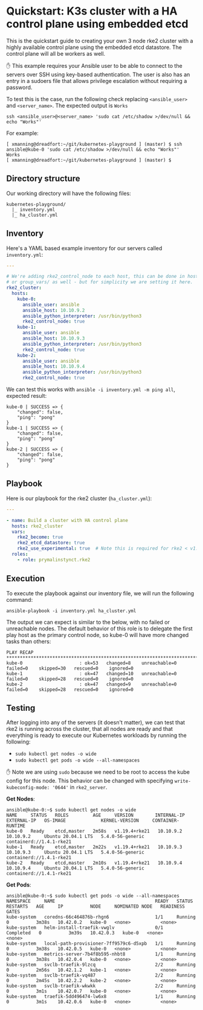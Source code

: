# Quickstart: K3s cluster with a HA control plane using embedded etcd

This is the quickstart guide to creating your own 3 node rke2 cluster with a
highly available control plane using the embedded etcd datastore.
The control plane will all be workers as well.

:hand: This example requires your Ansible user to be able to connect to the
servers over SSH using key-based authentication. The user is also has an entry
in a sudoers file that allows privilege escalation without requiring a
password.

To test this is the case, run the following check replacing `<ansible_user>`
and `<server_name>`. The expected output is `Works`

`ssh <ansible_user>@<server_name> 'sudo cat /etc/shadow >/dev/null && echo "Works"'`

For example:

```text
[ xmanning@dreadfort:~/git/kubernetes-playground ] (master) $ ssh ansible@kube-0 'sudo cat /etc/shadow >/dev/null && echo "Works"'
Works
[ xmanning@dreadfort:~/git/kubernetes-playground ] (master) $
```

## Directory structure

Our working directory will have the following files:

```text
kubernetes-playground/
  |_ inventory.yml
  |_ ha_cluster.yml
```

## Inventory

Here's a YAML based example inventory for our servers called `inventory.yml`:

```yaml
---

# We're adding rke2_control_node to each host, this can be done in host_vars/
# or group_vars/ as well - but for simplicity we are setting it here.
rke2_cluster:
  hosts:
    kube-0:
      ansible_user: ansible
      ansible_host: 10.10.9.2
      ansible_python_interpreter: /usr/bin/python3
      rke2_control_node: true
    kube-1:
      ansible_user: ansible
      ansible_host: 10.10.9.3
      ansible_python_interpreter: /usr/bin/python3
      rke2_control_node: true
    kube-2:
      ansible_user: ansible
      ansible_host: 10.10.9.4
      ansible_python_interpreter: /usr/bin/python3
      rke2_control_node: true

```

We can test this works with `ansible -i inventory.yml -m ping all`, expected
result:

```text
kube-0 | SUCCESS => {
    "changed": false,
    "ping": "pong"
}
kube-1 | SUCCESS => {
    "changed": false,
    "ping": "pong"
}
kube-2 | SUCCESS => {
    "changed": false,
    "ping": "pong"
}

```

## Playbook

Here is our playbook for the rke2 cluster (`ha_cluster.yml`):

```yaml
---

- name: Build a cluster with HA control plane
  hosts: rke2_cluster
  vars:
    rke2_become: true
    rke2_etcd_datastore: true
    rke2_use_experimental: true  # Note this is required for rke2 < v1.19.5+rke21
  roles:
    - role: prymalinstynct.rke2
```

## Execution

To execute the playbook against our inventory file, we will run the following
command:

`ansible-playbook -i inventory.yml ha_cluster.yml`

The output we can expect is similar to the below, with no failed or unreachable
nodes. The default behavior of this role is to delegate the first play host as
the primary control node, so kube-0 will have more changed tasks than others:

```text
PLAY RECAP *******************************************************************************************************
kube-0                     : ok=53   changed=8    unreachable=0    failed=0    skipped=30   rescued=0    ignored=0
kube-1                     : ok=47   changed=10   unreachable=0    failed=0    skipped=28   rescued=0    ignored=0
kube-2                     : ok=47   changed=9    unreachable=0    failed=0    skipped=28   rescued=0    ignored=0
```

## Testing

After logging into any of the servers (it doesn't matter), we can test that rke2
is running across the cluster, that all nodes are ready and that everything is
ready to execute our Kubernetes workloads by running the following:

  - `sudo kubectl get nodes -o wide`
  - `sudo kubectl get pods -o wide --all-namespaces`

:hand: Note we are using `sudo` because we need to be root to access the
kube config for this node. This behavior can be changed with specifying
`write-kubeconfig-mode: '0644'` in `rke2_server`.

**Get Nodes**:

```text
ansible@kube-0:~$ sudo kubectl get nodes -o wide
NAME     STATUS   ROLES         AGE     VERSION        INTERNAL-IP   EXTERNAL-IP   OS-IMAGE             KERNEL-VERSION     CONTAINER-RUNTIME
kube-0   Ready    etcd,master   2m58s   v1.19.4+rke21   10.10.9.2     10.10.9.2     Ubuntu 20.04.1 LTS   5.4.0-56-generic   containerd://1.4.1-rke21
kube-1   Ready    etcd,master   2m22s   v1.19.4+rke21   10.10.9.3     10.10.9.3     Ubuntu 20.04.1 LTS   5.4.0-56-generic   containerd://1.4.1-rke21
kube-2   Ready    etcd,master   2m10s   v1.19.4+rke21   10.10.9.4     10.10.9.4     Ubuntu 20.04.1 LTS   5.4.0-56-generic   containerd://1.4.1-rke21
```

**Get Pods**:

```text
ansible@kube-0:~$ sudo kubectl get pods -o wide --all-namespaces
NAMESPACE     NAME                                     READY   STATUS      RESTARTS   AGE     IP          NODE     NOMINATED NODE   READINESS GATES
kube-system   coredns-66c464876b-rhgn6                 1/1     Running     0          3m38s   10.42.0.2   kube-0   <none>           <none>
kube-system   helm-install-traefik-vwglv               0/1     Completed   0          3m39s   10.42.0.3   kube-0   <none>           <none>
kube-system   local-path-provisioner-7ff9579c6-d5xpb   1/1     Running     0          3m38s   10.42.0.5   kube-0   <none>           <none>
kube-system   metrics-server-7b4f8b595-nhbt8           1/1     Running     0          3m38s   10.42.0.4   kube-0   <none>           <none>
kube-system   svclb-traefik-9lzcq                      2/2     Running     0          2m56s   10.42.1.2   kube-1   <none>           <none>
kube-system   svclb-traefik-vq487                      2/2     Running     0          2m45s   10.42.2.2   kube-2   <none>           <none>
kube-system   svclb-traefik-wkwkk                      2/2     Running     0          3m1s    10.42.0.7   kube-0   <none>           <none>
kube-system   traefik-5dd496474-lw6x8                  1/1     Running     0          3m1s    10.42.0.6   kube-0   <none>           <none>
```
